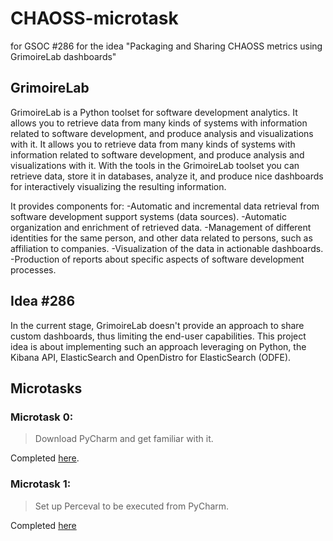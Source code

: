 # CHAOSS-microtask
for GSOC #286 for the idea "Packaging and Sharing CHAOSS metrics using GrimoireLab dashboards"

## GrimoireLab 
GrimoireLab is a Python toolset for software development analytics. It allows you to retrieve data from many kinds of systems with information related to software development, and produce analysis and visualizations with it. It allows you to retrieve data from many kinds of systems with information related to software development, and produce analysis and visualizations with it.
With the tools in the GrimoireLab toolset you can retrieve data, store it in databases, analyze it, and produce nice dashboards for interactively visualizing the resulting information.

It provides components for:
-Automatic and incremental data retrieval from software development support systems (data sources).
-Automatic organization and enrichment of retrieved data.
-Management of different identities for the same person, and other data related to persons, such as affiliation to companies.
-Visualization of the data in actionable dashboards.
-Production of reports about specific aspects of software development processes.

## Idea #286
In the current stage, GrimoireLab doesn't provide an approach to share custom dashboards, thus limiting the end-user capabilities. This project idea is about implementing such an approach leveraging on Python, the Kibana API, ElasticSearch and OpenDistro for ElasticSearch (ODFE).

## Microtasks
### Microtask 0:
> Download PyCharm and get familiar with it.

Completed [here](https://github.com/AayushTyagi1/CHAOSS-microtask/tree/master/Microtask%200).

### Microtask 1:
>Set up Perceval to be executed from PyCharm.

Completed  [here](https://github.com/AayushTyagi1/CHAOSS-microtask/tree/master/Microtask%201)
